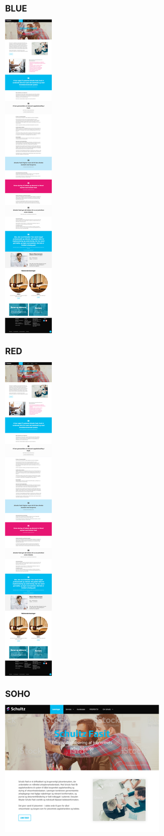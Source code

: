 
# BLUE
![Blue Version][blue]
# RED
![Red Version][red]
# SOHO
![Red Version][soho]

[blue]: images/blue.png "Red"
[red]: images/blue.png "Blue"
[soho]: images/soho-gothic-pro.png "Soho Gothic Pro"
